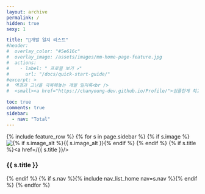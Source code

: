 ```yaml
---
layout: archive
permalink: /
hidden: true
sexy: 1

title: "📝개발 일지 리스트"
#header:
#  overlay_color: "#5e616c"
#  overlay_image: /assets/images/mm-home-page-feature.jpg
#  actions:
#    - label: " 프로필 보기 ↗️"
#      url: "/docs/quick-start-guide/"
#excerpt: >
#  역경과 고난을 극복해놓는 개발 일지록<br />
#  <small><a href="https://chanyoung-dev.github.io/Profile/">심플한게 최고야! by chan</a></small>

toc: true
comments: true
sidebar:
  - nav: "Total"
---
```


{% include feature_row %}
{% for s in page.sidebar %}
{% if s.image %}
<img src="{{ s.image | relative_url }}"
             alt="{% if s.image_alt %}{{ s.image_alt }}{% endif %}">
{% endif %}
{% if s.title %}<a href=/{{ s.title }}/><h3>{{ s.title }}</h3></a>{% endif %}
{% if s.nav %}{% include nav_list_home nav=s.nav %}{% endif %}
{% endfor %}
